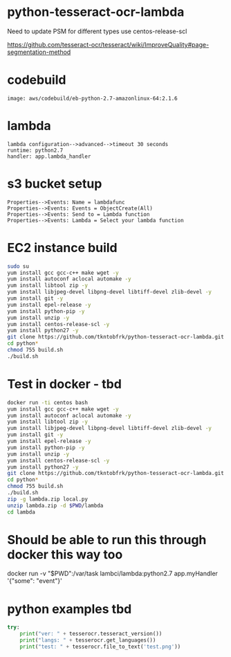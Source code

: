 # python-tesseract-ocr-lambda

Need to update PSM for different types use centos-release-scl

https://github.com/tesseract-ocr/tesseract/wiki/ImproveQuality#page-segmentation-method

# codebuild
````text
image: aws/codebuild/eb-python-2.7-amazonlinux-64:2.1.6
````

# lambda
````text
lambda configuration-->advanced-->timeout 30 seconds
runtime: python2.7
handler: app.lambda_handler
````

# s3 bucket setup
````text
Properties-->Events: Name = lambdafunc
Properties-->Events: Events = ObjectCreate(All)
Properties-->Events: Send to = Lambda function
Properties-->Events: Lambda = Select your lambda function
````

# EC2 instance build
````bash
sudo su
yum install gcc gcc-c++ make wget -y
yum install autoconf aclocal automake -y
yum install libtool zip -y
yum install libjpeg-devel libpng-devel libtiff-devel zlib-devel -y
yum install git -y
yum install epel-release -y
yum install python-pip -y
yum install unzip -y
yum install centos-release-scl -y
yum install python27 -y
git clone https://github.com/tkntobfrk/python-tesseract-ocr-lambda.git
cd python*
chmod 755 build.sh
./build.sh
````

# Test in docker - tbd
````bash
docker run -ti centos bash
yum install gcc gcc-c++ make wget -y
yum install autoconf aclocal automake -y
yum install libtool zip -y
yum install libjpeg-devel libpng-devel libtiff-devel zlib-devel -y
yum install git -y
yum install epel-release -y
yum install python-pip -y
yum install unzip -y
yum install centos-release-scl -y
yum install python27 -y
git clone https://github.com/tkntobfrk/python-tesseract-ocr-lambda.git
cd python*
chmod 755 build.sh
./build.sh
zip -g lambda.zip local.py
unzip lambda.zip -d $PWD/lambda
cd lambda
````

# Should be able to run this through docker this way too
docker run -v "$PWD":/var/task lambci/lambda:python2.7 app.myHandler '{"some": "event"}'

# python examples tbd
````python
try:
    print("ver: " + tesserocr.tesseract_version())
    print("langs: " + tesserocr.get_languages())
    print("test: " + tesserocr.file_to_text('test.png'))
````    
